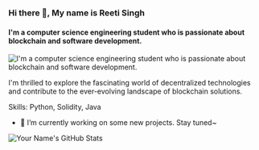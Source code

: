 ### Hi there 👋, My name is Reeti Singh
#### I'm  a computer science engineering student who is passionate about blockchain and software development.
![I'm  a computer science engineering student who is passionate about blockchain and software development.](https://media.giphy.com/media/gi84IkFRzwube/giphy.gif)

I'm thrilled to explore the fascinating world of decentralized technologies and contribute to the ever-evolving landscape of blockchain solutions.

Skills: Python, Solidity, Java

- 🔭 I’m currently working on some new projects. Stay tuned~

<!-- Your GitHub Stats -->
![Your Name's GitHub Stats](https://github-readme-stats.vercel.app/api?username=Grayff&show_icons=true&count_private=true&hide=prs&theme=radical)
